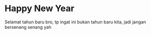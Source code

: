 # Happy New Year

Selamat tahun baru bro, tp ingat ini bukan tahun baru kita, jadi jangan bersenang senang yah

